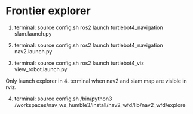# Frontier explorer
1. terminal:
   source config.sh
   ros2 launch turtlebot4_navigation slam.launch.py
   
2. terminal:
   source config.sh
   ros2 launch turtlebot4_navigation nav2.launch.py
   
3. terminal:
   source config.sh
   ros2 launch turtlebot4_viz view_robot.launch.py

Only launch explorer in 4. terminal when nav2 and slam map are visible in rviz.

4. terminal:
   source config.sh
   /bin/python3 /workspaces/nav_ws_humble3/install/nav2_wfd/lib/nav2_wfd/explore
